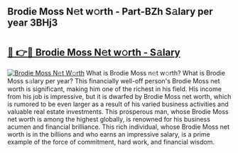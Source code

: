 ## Brodie Moss N𝚎t w𝚘rth - Part-BZh S𝚊lary per year 3BHj3

# <h2><a href="http://gc3b2f.nevu.top/?p=Brodie+Moss">🔗 👉🔴 Brodie Moss N𝚎t w𝚘rth - S𝚊lary</a></h2>

[![Brodie Moss N𝚎t W𝚘rth](https://i.imgur.com/Oavwk0R.jpeg)](http://gc3b2f.nevu.top/?p=Brodie+Moss)
What is Brodie Moss n𝚎t w𝚘rth? What is Brodie Moss s𝚊lary per year?
This financially well-off person's Brodie Moss net worth is significant, making him one of the richest in his field. His income from his job is impressive, but it is dwarfed by Brodie Moss net worth, which is rumored to be even larger as a result of his varied business activities and valuable real estate investments. This prosperous man, whose Brodie Moss net worth is among the highest globally, is renowned for his business acumen and financial brilliance. This rich individual, whose Brodie Moss net worth is in the billions and who earns an impressive salary, is a prime example of the force of commitment, hard work, and financial wisdom.
